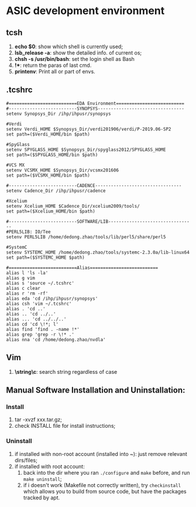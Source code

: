 # ASIC development environment

## tcsh
1. **echo $0**: show which shell is currently used;
2. **lsb_release -a**: show the detailed info. of current os;
3. **chsh -s /usr/bin/bash**: set the login shell as Bash
4. **!\***: return the paras of last cmd.
5. **printenv**: Print all or part of envs.

## .tcshrc
```
#==========================EDA Environment==========================
#--------------------------SYNOPSYS---------------------------------
setenv Synopsys_Dir /ihp/ihpusr/synopsys

#Verdi
setenv Verdi_HOME $Synopsys_Dir/verdi201906/verdi/P-2019.06-SP2
set path=($Verdi_HOME/bin $path) 

#SpyGlass
setenv SPYGLASS_HOME $Synopsys_Dir/spyglass2012/SPYGLASS_HOME
set path=($SPYGLASS_HOME/bin $path) 

#VCS MX
setenv VCSMX_HOME $Synopsys_Dir/vcsmx201606
set path=($VCSMX_HOME/bin $path)

#--------------------------CADENCE---------------------------------
setenv Cadence_Dir /ihp/ihpusr/cadence

#Xcelium
setenv Xcelium_HOME $Cadence_Dir/xcelium2009/tools/
set path=($Xcelium_HOME/bin $path)

#--------------------------SOFTWARE/LIB--------------------------------- 
#PERL5LIB: IO/Tee
setenv PERL5LIB /home/dedong.zhao/tools/lib/perl5/share/perl5
 
#SystemC
setenv SYSTEMC_HOME /home/dedong.zhao/tools/systemc-2.3.0a/lib-linux64
set path=($SYSTEMC_HOME $path)
 
#==========================Alias==========================
alias l 'ls -la'
alias g vim
alias s 'source ~/.tcshrc'
alias c clear
alias r 'rm -rf'
alias eda 'cd /ihp/ihpusr/synopsys'
alias csh 'vim ~/.tcshrc'
alias . 'cd ..'
alias .. 'cd ../..'
alias ... 'cd ../../..'
alias cd 'cd \!*; l'
alias find 'find . -name !*'
alias grep 'grep -r \!* .'
alias nna 'cd /home/dedong.zhao/nvdla'
```
                                               
## Vim
1. **\string\c**: search string regardless of case

## Manual Software Installation and Uninstallation:
### Install
1. tar -xvzf xxx.tar.gz;
2. check INSTALL file for install instructions;
### Uninstall
1. if installed with non-root account (installed into ~): just remove relevant dirs/files;
2. if installed with root account:
   1. back into the dir where you ran ```./configure``` and ```make``` before, and run ```make uninstall```;
   2. if i doesn't work (Makefile not correctly written), try ```checkinstall``` which allows you
       to build from source code, but have the packages tracked by apt.      
